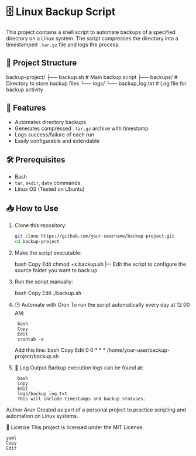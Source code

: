 # 🗄️ Linux Backup Script

This project contains a shell script to automate backups of a specified directory on a Linux system. The script compresses the directory into a timestamped `.tar.gz` file and logs the process.

## 📂 Project Structure

backup-project/
├── backup.sh # Main backup script
├── backups/ # Directory to store backup files
└── logs/
└── backup_log.txt # Log file for backup activity


## 🚀 Features

- Automates directory backups
- Generates compressed `.tar.gz` archive with timestamp
- Logs success/failure of each run
- Easily configurable and extendable

## 🛠️ Prerequisites

- Bash
- `tar`, `mkdir`, `date` commands
- Linux OS (Tested on Ubuntu)

## 📥 How to Use

1. Clone this repository:

   ```bash
   git clone https://github.com/your-username/backup-project.git
   cd backup-project

2. Make the script executable:

    bash
    Copy
    Edit
    chmod +x backup.sh
     |-- Edit the script to configure the source folder you want to back up.

3. Run the script manually:

    bash
    Copy
    Edit
    ./backup.sh
   
5. 🕒 Automate with Cron 
      To run the script automatically every day at 12:00 AM:

        bash
        Copy
        Edit
        crontab -e

      Add this line:
        bash
        Copy
        Edit
        0 0 * * * /home/your-user/backup-project/backup.sh

6. 📑 Log Output
        Backup execution logs can be found at:

        bash
        Copy
        Edit
        logs/backup_log.txt
        This will include timestamps and backup statuses.

Author
    Arun
        Created as part of a personal project to practice scripting and automation on Linux systems.

  📜 License
  This project is licensed under the MIT License.

    yaml
    Copy
    Edit








